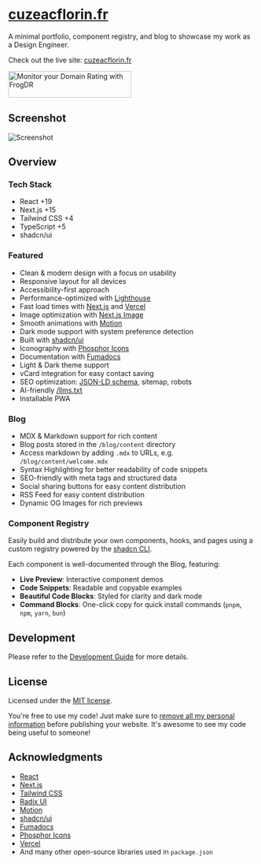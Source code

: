 # [cuzeacflorin.fr](https://cuzeacflorin.fr)

A minimal portfolio, component registry, and blog to showcase my work as a Design Engineer.

Check out the live site: [cuzeacflorin.fr](https://cuzeacflorin.fr)

<a href="https://frogdr.com/cuzeacflorin.fr?utm_source=cuzeacflorin.fr" target="_blank">
	<img src="https://frogdr.com/cuzeacflorin.fr/badge-white.svg?badge=1&round=1" alt="Monitor&#0032;your&#0032;Domain&#0032;Rating&#0032;with&#0032;FrogDR" width="250" height="54">
</a>

## Screenshot

<picture>
  <source media="(prefers-color-scheme: dark)" srcset="https://cuzeacflorin.fr/images/screenshot-desktop-dark.webp?t=1758274686">
  <source media="(prefers-color-scheme: light)" srcset="https://cuzeacflorin.fr/images/screenshot-desktop-light.webp?t=1758274686">
  <img src="https://cuzeacflorin.fr/images/screenshot-desktop-light.webp?t=1758274686" alt="Screenshot">
</picture>

## Overview

### Tech Stack

- React +19
- Next.js +15
- Tailwind CSS +4
- TypeScript +5
- shadcn/ui

### Featured

- Clean & modern design with a focus on usability
- Responsive layout for all devices
- Accessibility-first approach
- Performance-optimized with [Lighthouse](https://developers.google.com/speed/pagespeed/insights/)
- Fast load times with [Next.js](https://nextjs.org) and [Vercel](https://vercel.com)
- Image optimization with [Next.js Image](https://nextjs.org/docs/api-reference/next/image)
- Smooth animations with [Motion](https://motion.dev)
- Dark mode support with system preference detection
- Built with [shadcn/ui](https://ui.shadcn.com)
- Iconography with [Phosphor Icons](https://phosphoricons.com)
- Documentation with [Fumadocs](https://fumadocs.dev)
- Light & Dark theme support
- vCard integration for easy contact saving
- SEO optimization: [JSON-LD schema](https://json-ld.org), sitemap, robots
- AI-friendly [/llms.txt](https://llmstxt.org)
- Installable PWA

### Blog

- MDX & Markdown support for rich content
- Blog posts stored in the `/blog/content` directory
- Access markdown by adding `.mdx` to URLs, e.g. `/blog/content/welcome.mdx`
- Syntax Highlighting for better readability of code snippets
- SEO-friendly with meta tags and structured data
- Social sharing buttons for easy content distribution
- RSS Feed for easy content distribution
- Dynamic OG Images for rich previews

### Component Registry

Easily build and distribute your own components, hooks, and pages using a custom registry powered by the [shadcn CLI](https://ui.shadcn.com/docs/cli).

Each component is well-documented through the Blog, featuring:

- **Live Preview**: Interactive component demos
- **Code Snippets**: Readable and copyable examples
- **Beautiful Code Blocks**: Styled for clarity and dark mode
- **Command Blocks**: One-click copy for quick install commands (`pnpm`, `npm`, `yarn`, `bun`)

## Development

Please refer to the [Development Guide](./DEVELOPMENT.md) for more details.

## License

Licensed under the [MIT license](./LICENSE).

You're free to use my code! 
Just make sure to <ins>remove all my personal information</ins> before publishing your website. 
It's awesome to see my code being useful to someone!

## Acknowledgments

- [React](https://react.dev)
- [Next.js](https://nextjs.org)
- [Tailwind CSS](https://tailwindcss.com)
- [Radix UI](https://www.radix-ui.com)
- [Motion](https://motion.dev)
- [shadcn/ui](https://ui.shadcn.com)
- [Fumadocs](https://fumadocs.dev)
- [Phosphor Icons](https://phosphoricons.com)
- [Vercel](https://vercel.com)
- And many other open-source libraries used in `package.json`
